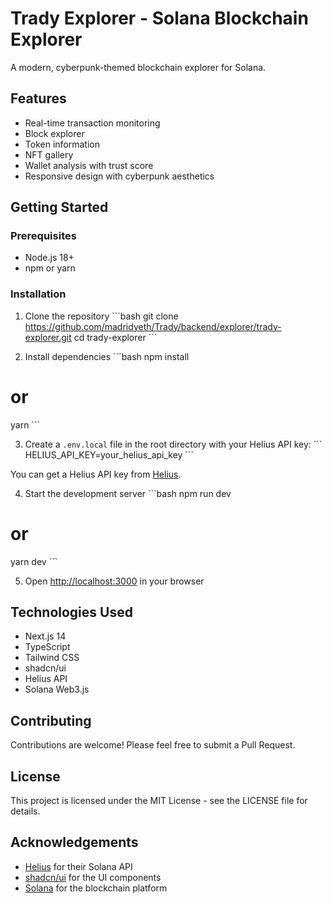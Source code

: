 # Trady Explorer - Solana Blockchain Explorer

A modern, cyberpunk-themed blockchain explorer for Solana.

## Features

- Real-time transaction monitoring
- Block explorer
- Token information
- NFT gallery
- Wallet analysis with trust score
- Responsive design with cyberpunk aesthetics

## Getting Started

### Prerequisites

- Node.js 18+ 
- npm or yarn

### Installation

1. Clone the repository
\`\`\`bash
git clone https://github.com/madridyeth/Trady/backend/explorer/trady-explorer.git
cd trady-explorer
\`\`\`

2. Install dependencies
\`\`\`bash
npm install
# or
yarn
\`\`\`

3. Create a `.env.local` file in the root directory with your Helius API key:
\`\`\`
HELIUS_API_KEY=your_helius_api_key
\`\`\`

You can get a Helius API key from [Helius](https://helius.xyz/).

4. Start the development server
\`\`\`bash
npm run dev
# or
yarn dev
\`\`\`

5. Open [http://localhost:3000](http://localhost:3000) in your browser

## Technologies Used

- Next.js 14
- TypeScript
- Tailwind CSS
- shadcn/ui
- Helius API
- Solana Web3.js

## Contributing

Contributions are welcome! Please feel free to submit a Pull Request.

## License

This project is licensed under the MIT License - see the LICENSE file for details.

## Acknowledgements

- [Helius](https://helius.xyz/) for their Solana API
- [shadcn/ui](https://ui.shadcn.com/) for the UI components
- [Solana](https://solana.com/) for the blockchain platform
